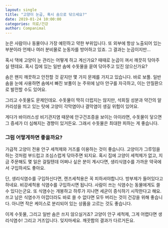 ```yaml
---
layout: single
title: "고양이 눈곱, 혹시 솜으로 닦으세요?"
date: 2019-01-24 10:00:00
categories: 의료/건강
author: Companimal
---
```


눈은 사람이나 동물이나 가장 예민하고 약한 부위입니다. 또 외부에 항상 노출되어 있는 부분이라 언제나 여러 분비물로 눈동자를 방어하고 있죠. 그 결과는 눈곱이지만…

혹시 댁에 고양이 눈 관리는 어떻게 하고 계신가요? 때때로 눈곱이 껴서 깨끗히 닦아주실 텐데요. 혹시 집에 있는 일반 솜에 수돗물을 묻여 닦아주고 있진 않으신가요?

솜은 왠지 깨끗하고 안전할 것 같지만 몇 가지 문제를 가지고 있습니다. 바로 보풀. 일반 솜을 눈에 사용하면 솜에서 빠진 보풀이 눈 주위에 남아 안구를 자극하고, 이는 안질환으로 발전할 수도 있어요.

그리고 수돗물도 문제인데요. 수돗물이 딱히 더럽지는 않지만, 석회질 성분과 약간의 알카리성을 띄고 있는 탓에 고양이 각막염이나 결막염이 생길 위험이 있어요.

게다가 바이러스성 비기관지염 때문에 안구건조증을 보이는 아이라면, 수돗물이 닿으면 그 증세가 더 심해지는 경향이 있거든요. 그래서 수돗물은 최대한 피하는 게 좋습니다.

### 그럼 어떻게하면 좋을까요?

가급적 고양이 전용 안구 세척제와 거즈를 이용하는 것이 좋습니다. 고양이가 그루밍을 하는 것처럼 부드럽고 조심스럽게 닦아주면 되지요. 혹시 집에 고양이 세척제가 없고, 지금 주문해도 몇 일은 걸릴텐데 어쩌나 싶은 분이 계시다면, 생리식염수를 가까운 약국에서 구입하셔도 좋아요.

단, 생리식염수를 구입하신다면, 렌즈세척용은 꼭 피하셔야합니다. 방부제가 들어있다고 하네요. 비강세척용 식염수를 구입하시면 됩니다. 사람이 쓰는 식염수는 동물에게도 쓸 수 있다는군요. 또 식염수는 개봉하고 하루가 지나면 세균이 증식하기 시작한다고 해요. 쓰고 남은 식염수가 아깝더라도 바로 쓸 수 없다면 모두 버리는 것이 건강을 위해 좋습니다. 아니면 작은 케이스로 분리되어 있는 상품을 고르는 것도 좋습니다.

이게 수돗물, 그리고 일반 솜은 쓰지 않으실거죠? 고양이 안구 세척제, 그게 어렵다면 생리식염수! 그리고 거즈입니다. 잊지마세요. 깨끗함의 결과가 다르거든요.
